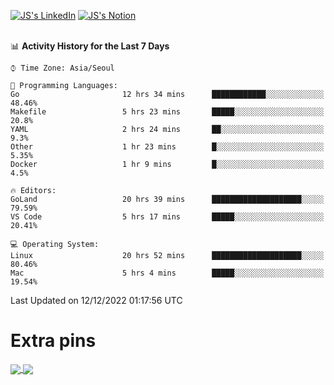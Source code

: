 
[![JS's LinkedIn](https://img.shields.io/badge/LinkedIn-blue?style=for-the-badge&logo=linkedin)](https://www.linkedin.com/in/jaeseung-lee-5a2a32139/) 
[![JS's Notion](https://img.shields.io/badge/Notion-black?style=for-the-badge&logo=notion)](https://bit.ly/ljswiki1) <br><br>
<!-- ![JS's GitHub stats](https://github-readme-stats-lemon-five.vercel.app/api?username=tkxkd0159&hide=contribs,prs,stars,issues&show_icons=true&theme=react&include_all_commits=true)   -->
<!-- ![Top Langs](https://github-readme-stats-lemon-five.vercel.app/api/top-langs/?username=tkxkd0159&layout=compact&hide=jupyter%20notebook,scss,html,css&langs_count=10)  -->


<!--START_SECTION:waka-->
📊 **Activity History for the Last 7 Days** 

```text
⌚︎ Time Zone: Asia/Seoul

💬 Programming Languages: 
Go                       12 hrs 34 mins      ████████████░░░░░░░░░░░░░   48.46% 
Makefile                 5 hrs 23 mins       █████░░░░░░░░░░░░░░░░░░░░   20.8% 
YAML                     2 hrs 24 mins       ██░░░░░░░░░░░░░░░░░░░░░░░   9.3% 
Other                    1 hr 23 mins        █░░░░░░░░░░░░░░░░░░░░░░░░   5.35% 
Docker                   1 hr 9 mins         █░░░░░░░░░░░░░░░░░░░░░░░░   4.5%

🔥 Editors: 
GoLand                   20 hrs 39 mins      ████████████████████░░░░░   79.59% 
VS Code                  5 hrs 17 mins       █████░░░░░░░░░░░░░░░░░░░░   20.41%

💻 Operating System: 
Linux                    20 hrs 52 mins      ████████████████████░░░░░   80.46% 
Mac                      5 hrs 4 mins        █████░░░░░░░░░░░░░░░░░░░░   19.54%

```


 Last Updated on 12/12/2022 01:17:56 UTC
<!--END_SECTION:waka-->

# Extra pins
<a href="https://github.com/tkxkd0159/tkxkd0159.github.io">
  <img align="center" src="https://github-readme-stats-lemon-five.vercel.app/api/pin/?username=tkxkd0159&repo=nft-card-game&theme=react" />
</a>
<a href="https://github.com/tkxkd0159/dsalgo">
  <img align="center" src="https://github-readme-stats-lemon-five.vercel.app/api/pin/?username=tkxkd0159&repo=dsalgo&theme=react" />
</a>

<!---
- 🔭 I’m currently working on ...
- 🌱 I’m currently learning blockchain and distributed network
- 👯 I’m looking to collaborate on ...
- 🤔 I’m looking for help with ...
- 💬 Ask me about ...
- 📫 How to reach me: ...
- 😄 Pronouns: ...
- ⚡ Fun fact: ...
-->
